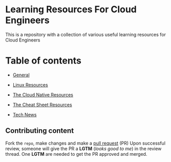 # Learning Resources For Cloud Engineers


This is a repository with a collection of various useful learning resources for Cloud Engineers

# Table of contents

- [General](https://github.com/peleduri/Learning-Resources-For-Cloud-Engineers/blob/master/General.md#general)

- [Linux Resources](https://github.com/peleduri/Learning-Resources-For-Cloud-Engineers/blob/master/LinuxResources.md#linux-resources)

- [The Cloud Native Resources](https://github.com/peleduri/Learning-Resources-For-Cloud-Engineers/blob/master/CNCF.md#the-cloud-native-resources)

- [The Cheat Sheet Resources](https://github.com/peleduri/Learning-Resources-For-Cloud-Engineers/blob/master/cheatSheet.md#the-cheat-sheet-resources)


- [Tech News](https://github.com/peleduri/Learning-Resources-For-Cloud-Engineers/blob/master/TechNews.md#tech-news)


## Contributing content

Fork the `repo`, make changes and make a [pull request](https://help.github.com/articles/using-pull-requests) (PR)
Upon successful review, someone will give the PR a __LGTM__ (_looks good to me_) in the review thread.
One __LGTM__ are needed to get the PR approved and merged.
